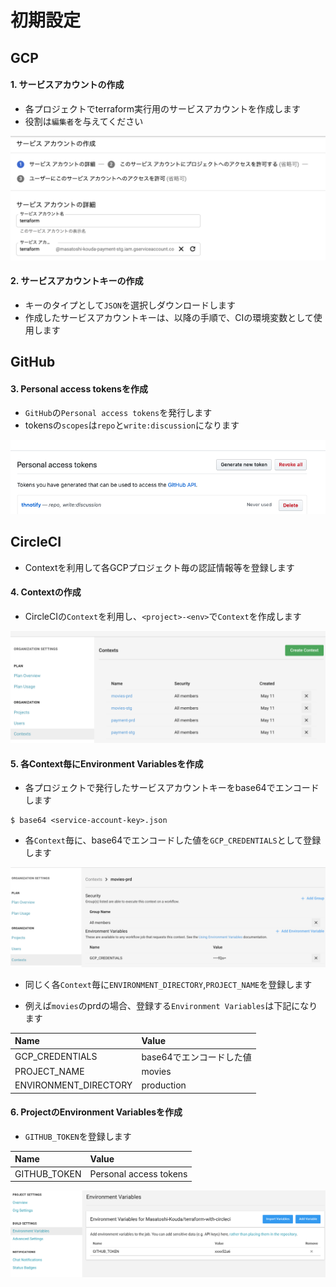 # 初期設定

## GCP

#### 1. サービスアカウントの作成

- 各プロジェクトでterraform実行用のサービスアカウントを作成します
- 役割は`編集者`を与えてください

![setup1](images/setup1.png)

#### 2. サービスアカウントキーの作成

- キーのタイプとして`JSON`を選択しダウンロードします
- 作成したサービスアカウントキーは、以降の手順で、CIの環境変数として使用します

## GitHub

#### 3. Personal access tokensを作成

- `GitHub`の`Personal access tokens`を発行します
- tokensの`scopes`は`repo`と`write:discussion`になります

![setup2](images/setup2.png)

## CircleCI

- Contextを利用して各GCPプロジェクト毎の認証情報等を登録します

#### 4. Contextの作成

- CircleCIの`Context`を利用し、`<project>-<env>`で`Context`を作成します

![setup3](images/setup3.png)

#### 5. 各Context毎にEnvironment Variablesを作成

- 各プロジェクトで発行したサービスアカウントキーをbase64でエンコードします

```
$ base64 <service-account-key>.json
```

- 各`Context`毎に、base64でエンコードした値を`GCP_CREDENTIALS`として登録します

![setup4](images/setup4.png)

- 同じく各`Context`毎に`ENVIRONMENT_DIRECTORY`,`PROJECT_NAME`を登録します

- 例えば`movies`のprdの場合、登録する`Environment Variables`は下記になります


| Name                  | Value                    |
|:----------------------|:-------------------------|
| GCP_CREDENTIALS       | base64でエンコードした値 |
| PROJECT_NAME          | movies                   |
| ENVIRONMENT_DIRECTORY | production               |

#### 6. ProjectのEnvironment Variablesを作成

- `GITHUB_TOKEN`を登録します

| Name         | Value                  |
|:-------------|:-----------------------|
| GITHUB_TOKEN | Personal access tokens |

![setup5](images/setup5.png)
